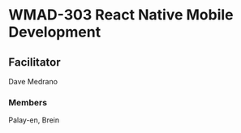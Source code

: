 # WMAD-303 React Native Mobile Development

## Facilitator
Dave Medrano

### Members
Palay-en, Brein
